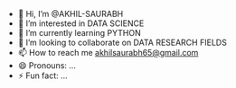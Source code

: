 - 👋 Hi, I’m @AKHIL-SAURABH
- 👀 I’m interested in DATA SCIENCE
- 🌱 I’m currently learning PYTHON
- 💞️ I’m looking to collaborate on DATA RESEARCH FIELDS
- 📫 How to reach me akhilsaurabh65@gmail.com
- 😄 Pronouns: ...
- ⚡ Fun fact: ...

<!---
AKHIL-SAURABH/AKHIL-SAURABH is a ✨ special ✨ repository because its `README.md` (this file) appears on your GitHub profile.
You can click the Preview link to take a look at your changes.
--->
